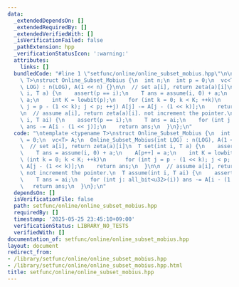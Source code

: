 ```yaml
---
data:
  _extendedDependsOn: []
  _extendedRequiredBy: []
  _extendedVerifiedWith: []
  _isVerificationFailed: false
  _pathExtension: hpp
  _verificationStatusIcon: ':warning:'
  attributes:
    links: []
  bundledCode: "#line 1 \"setfunc/online/online_subset_mobius.hpp\"\n\ntemplate <typename\
    \ T>\nstruct Online_Subset_Mobius {\n  int n;\n  int p = 0;\n  vc<T> A;\n  Online_Subset_Mobius(int\
    \ LOG) : n(LOG), A(1 << n) {}\n\n  // set a[i], return zeta(a)[i]\n  T set(int\
    \ i, T a) {\n    assert(p == i);\n    T ans = assume(i, 0) + a;\n    A[p++] =\
    \ a;\n    int K = lowbit(p);\n    for (int k = 0; k < K; ++k)\n      for (int\
    \ j = p - (1 << k); j < p; ++j) A[j] -= A[j - (1 << k)];\n    return ans;\n  }\n\
    \n  // assume a[i], return zeta(a)[i]. not increment the pointer.\n  T assume(int\
    \ i, T ai) {\n    assert(p == i);\n    T ans = ai;\n    for (int j: all_bit<u32>(i))\
    \ ans -= A[i - (1 << j)];\n    return ans;\n  }\n};\n"
  code: "\ntemplate <typename T>\nstruct Online_Subset_Mobius {\n  int n;\n  int p\
    \ = 0;\n  vc<T> A;\n  Online_Subset_Mobius(int LOG) : n(LOG), A(1 << n) {}\n\n\
    \  // set a[i], return zeta(a)[i]\n  T set(int i, T a) {\n    assert(p == i);\n\
    \    T ans = assume(i, 0) + a;\n    A[p++] = a;\n    int K = lowbit(p);\n    for\
    \ (int k = 0; k < K; ++k)\n      for (int j = p - (1 << k); j < p; ++j) A[j] -=\
    \ A[j - (1 << k)];\n    return ans;\n  }\n\n  // assume a[i], return zeta(a)[i].\
    \ not increment the pointer.\n  T assume(int i, T ai) {\n    assert(p == i);\n\
    \    T ans = ai;\n    for (int j: all_bit<u32>(i)) ans -= A[i - (1 << j)];\n \
    \   return ans;\n  }\n};\n"
  dependsOn: []
  isVerificationFile: false
  path: setfunc/online/online_subset_mobius.hpp
  requiredBy: []
  timestamp: '2025-05-25 23:45:10+09:00'
  verificationStatus: LIBRARY_NO_TESTS
  verifiedWith: []
documentation_of: setfunc/online/online_subset_mobius.hpp
layout: document
redirect_from:
- /library/setfunc/online/online_subset_mobius.hpp
- /library/setfunc/online/online_subset_mobius.hpp.html
title: setfunc/online/online_subset_mobius.hpp
---
```

